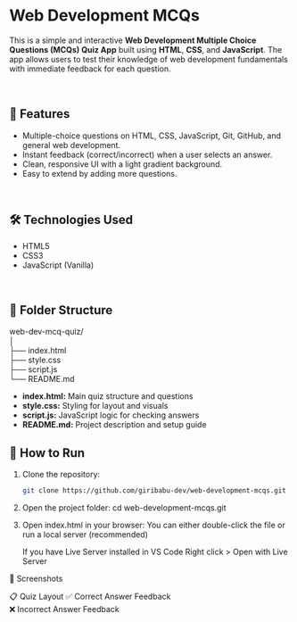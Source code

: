 # Web Development MCQs
This is a simple and interactive **Web Development Multiple Choice Questions (MCQs) Quiz App** built using **HTML**, **CSS**, and **JavaScript**.
The app allows users to test their knowledge of web development fundamentals with immediate feedback for each question.

<br />

## 🧠 Features
- Multiple-choice questions on HTML, CSS, JavaScript, Git, GitHub, and general web development.
- Instant feedback (correct/incorrect) when a user selects an answer.
- Clean, responsive UI with a light gradient background.
- Easy to extend by adding more questions.

<br />

## 🛠️ Technologies Used
- HTML5
- CSS3
- JavaScript (Vanilla)

<br />

## 📁 Folder Structure
web-dev-mcq-quiz/ <br />
│ <br />
├── index.html <br />
├── style.css <br />
├── script.js <br />
└── README.md <br />

- **index.html:** Main quiz structure and questions
- **style.css:** Styling for layout and visuals
- **script.js:** JavaScript logic for checking answers
- **README.md:** Project description and setup guide

## 🚀 How to Run
1. Clone the repository:
    ```bash
    git clone https://github.com/giribabu-dev/web-development-mcqs.git

2. Open the project folder:
    cd web-development-mcqs.git

3. Open index.html in your browser:
    You can either double-click the file or run a local server (recommended)

    If you have Live Server installed in VS Code
    Right click > Open with Live Server


📸 Screenshots

📋 Quiz Layout
✅ Correct Answer Feedback <br />
❌ Incorrect Answer Feedback